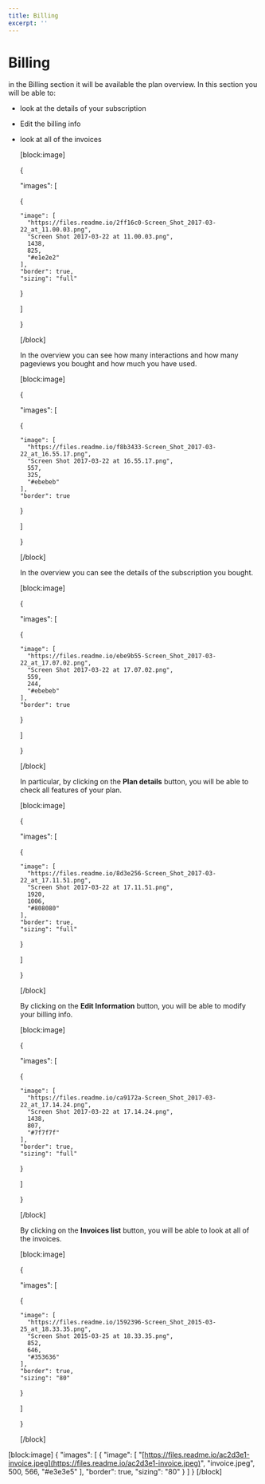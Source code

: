 ```yaml
---
title: Billing
excerpt: ''
---
```


# Billing

in the Billing section it will be available the plan overview. In this section you will be able to:

* look at the details of your subscription
* Edit the billing info
* look at all of the invoices

  \[block:image\]

  {

  "images": \[

    {

  ```text
  "image": [
    "https://files.readme.io/2ff16c0-Screen_Shot_2017-03-22_at_11.00.03.png",
    "Screen Shot 2017-03-22 at 11.00.03.png",
    1438,
    825,
    "#e1e2e2"
  ],
  "border": true,
  "sizing": "full"
  ```

    }

  \]

  }

  \[/block\]

  In the overview you can see how many interactions and how many pageviews you bought and how much you have used. 

  \[block:image\]

  {

  "images": \[

    {

  ```text
  "image": [
    "https://files.readme.io/f8b3433-Screen_Shot_2017-03-22_at_16.55.17.png",
    "Screen Shot 2017-03-22 at 16.55.17.png",
    557,
    325,
    "#ebebeb"
  ],
  "border": true
  ```

    }

  \]

  }

  \[/block\]

  In the overview you can see the details of the subscription you bought.

  \[block:image\]

  {

  "images": \[

    {

  ```text
  "image": [
    "https://files.readme.io/ebe9b55-Screen_Shot_2017-03-22_at_17.07.02.png",
    "Screen Shot 2017-03-22 at 17.07.02.png",
    559,
    244,
    "#ebebeb"
  ],
  "border": true
  ```

    }

  \]

  }

  \[/block\]

  In particular, by clicking on the **Plan details** button, you will be able to check all features of your plan.

  \[block:image\]

  {

  "images": \[

    {

  ```text
  "image": [
    "https://files.readme.io/8d3e256-Screen_Shot_2017-03-22_at_17.11.51.png",
    "Screen Shot 2017-03-22 at 17.11.51.png",
    1920,
    1006,
    "#808080"
  ],
  "border": true,
  "sizing": "full"
  ```

    }

  \]

  }

  \[/block\]

  By clicking on the **Edit Information** button, you will be able to modify your billing info.

  \[block:image\]

  {

  "images": \[

    {

  ```text
  "image": [
    "https://files.readme.io/ca9172a-Screen_Shot_2017-03-22_at_17.14.24.png",
    "Screen Shot 2017-03-22 at 17.14.24.png",
    1438,
    807,
    "#7f7f7f"
  ],
  "border": true,
  "sizing": "full"
  ```

    }

  \]

  }

  \[/block\]

  By clicking on the **Invoices list** button, you will be able to look at all of the invoices.

  \[block:image\]

  {

  "images": \[

    {

  ```text
  "image": [
    "https://files.readme.io/1592396-Screen_Shot_2015-03-25_at_18.33.35.png",
    "Screen Shot 2015-03-25 at 18.33.35.png",
    852,
    646,
    "#353636"
  ],
  "border": true,
  "sizing": "80"
  ```

    }

  \]

  }

  \[/block\]

\[block:image\] { "images": \[ { "image": \[ "[https://files.readme.io/ac2d3e1-invoice.jpeg](https://files.readme.io/ac2d3e1-invoice.jpeg)", "invoice.jpeg", 500, 566, "\#e3e3e5" \], "border": true, "sizing": "80" } \] } \[/block\]

